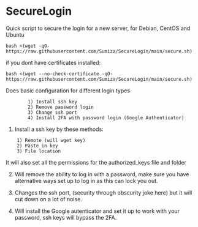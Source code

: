# SecureLogin

Quick script to secure the login for a new server, for Debian, CentOS and Ubuntu

```
bash <(wget -qO- https://raw.githubusercontent.com/Sumiza/SecureLogin/main/secure.sh)
```
if you dont have certificates installed:
```
bash <(wget --no-check-certificate -qO- https://raw.githubusercontent.com/Sumiza/SecureLogin/main/secure.sh)
```


Does basic configuration for different login types
```
        1) Install ssh key
        2) Remove password login
        3) Change ssh port
        4) Install 2FA with password login (Google Authenticator)
```
1.  Install a ssh key by these methods:
```
	1) Remote (will wget key)
	2) Paste in key
	3) File location 
```
It will also set all the permissions for the authorized_keys file and folder

2.  Will remove the ability to log in with a password, make sure you have alternative ways set up to log in as this can lock you out.

3.  Changes the ssh port, (security through obscurity joke here) but it will cut down on a lot of noise.

4.  Will install the Google autenticator and set it up to work with your password, ssh keys will bypass the 2FA.

